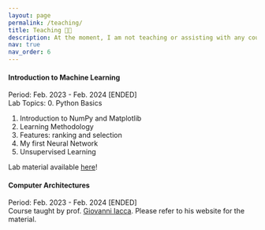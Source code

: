 ```yaml
---
layout: page
permalink: /teaching/
title: Teaching 🧑‍🏫
description: At the moment, I am not teaching or assisting with any course. You can find below some info related to courses I taught/assisted in the past 🤓
nav: true
nav_order: 6
---
```


#### Introduction to Machine Learning
Period: Feb. 2023 - Feb. 2024  [ENDED]  
Lab Topics:
0. Python Basics
1. Introduction to NumPy and Matplotlib
2. Learning Methodology
3. Features: ranking and selection
4. My first Neural Network
5. Unsupervised Learning

Lab material available [here](https://drive.google.com/drive/folders/1gld2Pqr4Eo9QIBgiYnawR6crR_wmAJxY)!

#### Computer Architectures
Period: Feb. 2023 - Feb. 2024  [ENDED]  
Course taught by prof. [Giovanni Iacca](https://sites.google.com/site/giovanniiacca/). Please refer to his website for the material.